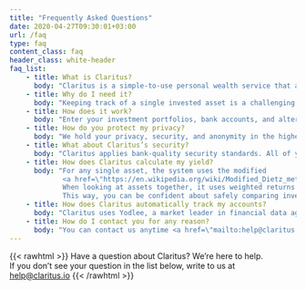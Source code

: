 ```yaml
---
title: "Frequently Asked Questions"
date: 2020-04-27T09:30:01+03:00
url: /faq
type: faq
content_class: faq
header_class: white-header
faq_list:
    - title: What is Claritus?
      body: "Claritus is a simple-to-use personal wealth service that allows you to view all of your invested assets in one place. It’s the only tool you need to track, understand, and grow your wealth."
    - title: Why do I need it?
      body: "Keeping track of a single invested asset is a challenging and tedious task, let alone a number of assets scattered across several accounts. Whether you invest in the stock market, real estate, or any other alternative investment type, Claritus provides you with a clear image of ALL your combined assets in one place, anytime you need it"
    - title: How does it work?
      body: "Enter your investment portfolios, bank accounts, and alternative assets into Claritus. You can choose to enter them manually or link accounts for automatic tracking. Claritus will crunch the numbers and present you with you a clear, real-time view of your assets - together or separated into groups. If you already have some tracking history, you can build your account retroactively and instantly see your progress over time. What’s more, Claritus also provides you with eye-opening insights that will help you control your wealth and make better-informed decisions for the future."
    - title: How do you protect my privacy?
      body: "We hold your privacy, security, and anonymity in the highest importance - to the extent that even we don’t have access to your data. Our loyalty is first and foremost to you, our customer - no hidden agendas, no dual loyalties, no matter what. In addition, we will never share or sell your information with any third parties"
    - title: What about Claritus’s security?
      body: "Claritus applies bank-quality security standards. All of your information is secured and encrypted both at rest and in transit. The system uses Yodlee to get read-only access only to those accounts you choose to link."
    - title: How does Claritus calculate my yield?
      body: "For any single asset, the system uses the modified
             <a href=\"https://en.wikipedia.org/wiki/Modified_Dietz_method\" target=\"_blank\">Dietz method</a>.<br/>
             When looking at assets together, it uses weighted returns.<br/>
             This way, you can be confident about safely comparing investments and understanding their worth."
    - title: How does Claritus automatically track my accounts?
      body: "Claritus uses Yodlee, a market leader in financial data aggregation, to link your investments and bank accounts and track them. We never see any of your credentials, and get read-only access to the accounts you link to Claritus."
    - title: How do I contact you for any reason?
      body: "You can contact us anytime <a href=\"mailto:help@claritus.io\">help@claritus.io</a>."
---
```

{{< rawhtml >}}
Have a question about Claritus? We’re here to help. <br/>
If you don’t see your question in the list below, write to us at <a href="mailto:help@claritus.io" class="is-green">help@claritus.io</a>
{{< /rawhtml >}}

